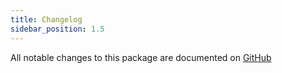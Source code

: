 ```yaml
---
title: Changelog
sidebar_position: 1.5
---
```


All notable changes to this package are documented on [GitHub](https://github.com/Javaabu/generator-helpers/blob/main/CHANGELOG.md)
